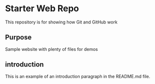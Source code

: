 # Starter Web Repo

This repository is for showing how Git and GitHub work

## Purpose

Sample website with plenty of files for demos

## introduction

This is an example of an introduction paragraph in the README.md file.